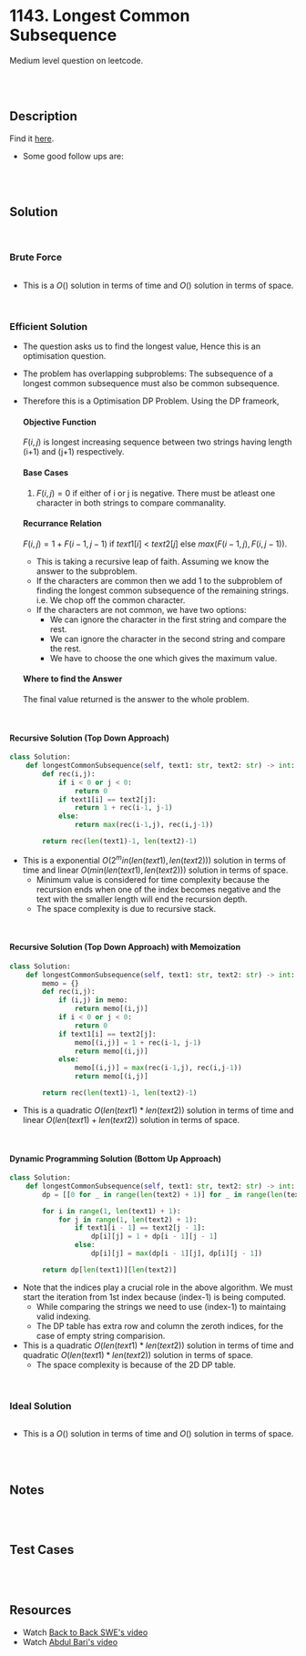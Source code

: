 # 1143. Longest Common Subsequence

Medium level question on leetcode.

<br>
<br>

## Description

Find it [here](https://leetcode.com/problems/longest-common-subsequence/description/).

- Some good follow ups are:

<br>
<br>

## Solution

<br>

### Brute Force

```py

```

- This is a $O()$ solution in terms of time and $O()$ solution in terms of space.

<br>

### Efficient Solution

- The question asks us to find the longest value, Hence this is an optimisation question.
- The problem has overlapping subproblems: The subsequence of a longest common subsequence must also be common subsequence.
- Therefore this is a Optimisation DP Problem. Using the DP frameork,

  #### Objective Function

  $F(i,j)$ is longest increasing sequence between two strings having length (i+1) and (j+1) respectively.

  #### Base Cases

  1. $F(i,j) = 0$ if either of i or j is negative. There must be atleast one character in both strings to compare commanality.

  #### Recurrance Relation

  $F(i,j) = 1+F(i-1,j-1)$ if $text1[i]$ < $text2[j]$ else $max(F(i-1,j), F(i,j-1))$.

  - This is taking a recursive leap of faith. Assuming we know the answer to the subproblem.
  - If the characters are common then we add 1 to the subproblem of finding the longest common subsequence of the remaining strings. i.e. We chop off the common character.
  - If the characters are not common, we have two options:
    - We can ignore the character in the first string and compare the rest.
    - We can ignore the character in the second string and compare the rest.
    - We have to choose the one which gives the maximum value.

  #### Where to find the Answer

  The final value returned is the answer to the whole problem.

<br>

#### Recursive Solution (Top Down Approach)

```py
class Solution:
    def longestCommonSubsequence(self, text1: str, text2: str) -> int:
        def rec(i,j):
            if i < 0 or j < 0:
                return 0
            if text1[i] == text2[j]:
                return 1 + rec(i-1, j-1)
            else:
                return max(rec(i-1,j), rec(i,j-1))

        return rec(len(text1)-1, len(text2)-1)
```

- This is a exponential $O(2^min(len(text1),len(text2)))$ solution in terms of time and linear $O(min(len(text1),len(text2)))$ solution in terms of space.
  - Minimum value is considered for time complexity because the recursion ends when one of the index becomes negative and the text with the smaller length will end the recursion depth.
  - The space complexity is due to recursive stack.

<br>

#### Recursive Solution (Top Down Approach) with Memoization

```py
class Solution:
    def longestCommonSubsequence(self, text1: str, text2: str) -> int:
        memo = {}
        def rec(i,j):
            if (i,j) in memo:
                return memo[(i,j)]
            if i < 0 or j < 0:
                return 0
            if text1[i] == text2[j]:
                memo[(i,j)] = 1 + rec(i-1, j-1)
                return memo[(i,j)]
            else:
                memo[(i,j)] = max(rec(i-1,j), rec(i,j-1))
                return memo[(i,j)]

        return rec(len(text1)-1, len(text2)-1)
```

- This is a quadratic $O(len(text1) * len(text2))$ solution in terms of time and linear $O(len(text1) + len(text2))$ solution in terms of space.

<br>

#### Dynamic Programming Solution (Bottom Up Approach)

```py
class Solution:
    def longestCommonSubsequence(self, text1: str, text2: str) -> int:
        dp = [[0 for _ in range(len(text2) + 1)] for _ in range(len(text1) + 1)]    #considering zeroth indices as base cases when the strings are empty, this is the base case itself.

        for i in range(1, len(text1) + 1):
            for j in range(1, len(text2) + 1):
                if text1[i - 1] == text2[j - 1]:
                    dp[i][j] = 1 + dp[i - 1][j - 1]
                else:
                    dp[i][j] = max(dp[i - 1][j], dp[i][j - 1])

        return dp[len(text1)][len(text2)]

```

- Note that the indices play a crucial role in the above algorithm. We must start the iteration from 1st index because (index-1) is being computed.
  - While comparing the strings we need to use (index-1) to maintaing valid indexing.
  - The DP table has extra row and column the zeroth indices, for the case of empty string comparision.
- This is a quadratic $O(len(text1) * len(text2))$ solution in terms of time and quadratic $O(len(text1) * len(text2))$ solution in terms of space.
  - The space complexity is because of the 2D DP table.

<br>

### Ideal Solution

```py

```

- This is a $O()$ solution in terms of time and $O()$ solution in terms of space.

<br>
<br>

## Notes

<br>
<br>

## Test Cases

<br>
<br>

## Resources

- Watch [Back to Back SWE's video](https://www.youtube.com/watch?v=ASoaQq66foQ)
- Watch [Abdul Bari's video](https://www.youtube.com/watch?v=sSno9rV8Rhg)

<br>
<br>
